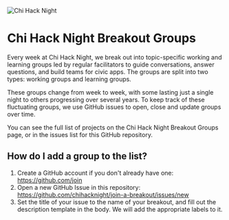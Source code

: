 ![Chi Hack Night](https://chihacknight.org/images/logo/logo.png "Chi Hack Night")

# Chi Hack Night Breakout Groups

Every week at Chi Hack Night, we break out into topic-specific working and learning groups led by regular facilitators to guide conversations, answer questions, and build teams for civic apps. The groups are split into two types: working groups and learning groups.

These groups change from week to week, with some lasting just a single night to others progressing over several years. To keep track of these fluctuating groups, we use GitHub issues to open, close and update groups over time.

You can see the full list of projects on the Chi Hack Night Breakout Groups page, or in the issues list for this GitHub repository.

## How do I add a group to the list?

1. Create a GitHub account if you don't already have one: https://github.com/join
2. Open a new GitHub Issue in this repository: https://github.com/chihacknight/join-a-breakout/issues/new
3. Set the title of your issue to the name of your breakout, and fill out the description template in the body. We will add the appropriate labels to it.
